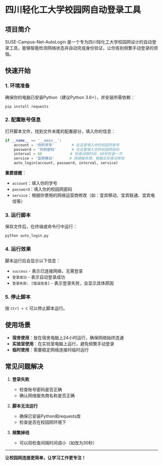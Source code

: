 # 四川轻化工大学校园网自动登录工具

## 项目简介

SUSE-Campus-Net-AutoLogin 是一个专为四川轻化工大学校园网设计的自动登录工具，能够智能检测网络状态并自动完成身份验证，让你告别频繁手动登录的烦恼。

## 快速开始

### 1. 环境准备

确保你的电脑已安装Python（建议Python 3.6+），并安装所需依赖：

```bash
pip install requests
```

### 2. 配置账号信息

打开脚本文件，找到文件末尾的配置部分，填入你的信息：

```python
if __name__ == '__main__':
    account = '你的学号'        # 在这里填入你的校园网账号
    password = '你的密码'       # 在这里填入你的校园网密码
    interval = 60             # 检查间隔时间，60秒检查一次
    service = '宜宾移动'       # 网络服务商，根据实际情况修改
    auto_login(account, password, interval, service)
```

**重要提醒**：
- `account`：填入你的学号
- `password`：填入你的校园网密码
- `service`：根据你使用的网络运营商修改（如：宜宾移动、宜宾联通、宜宾电信等）

### 3. 运行脚本

保存文件后，在终端或命令行中运行：

```bash
python auto_login.py
```

### 4. 运行效果

脚本运行后会显示以下信息：
- `success` - 表示已连接网络，无需登录
- `登录成功` - 表示自动登录成功
- `登录失败: [错误信息]` - 表示登录失败，会显示具体原因

### 5. 停止脚本

按 `Ctrl + C` 可以停止脚本运行。

## 使用场景

- **宿舍使用**：放在宿舍电脑上24小时运行，确保网络始终连通
- **实验室使用**：在实验室电脑上运行，避免频繁手动登录
- **临时使用**：需要稳定网络连接时临时运行

## 常见问题解决

1. **登录失败**
   - 检查账号密码是否正确
   - 确认网络服务商名称是否正确

2. **脚本无法运行**
   - 确保已安装Python和requests库
   - 检查是否在校园网环境下

3. **频繁掉线**
   - 可以将检查间隔时间调小（如改为30秒）

---

**让校园网连接更简单，让学习工作更专注！**
